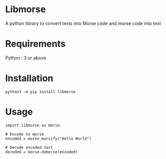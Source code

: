 # Libmorse
A python library to convert texts into Morse code and morse code into text

# Requirements
Python : 3 or above

# Installation 
`python3 -m pip install libmorse`

# Usage
```
import libmorse as morse

# Encode to morse
encoded = morse.morsify("Hello World")

# Decode encoded text
decoded = morse.demorse(encoded)
```
